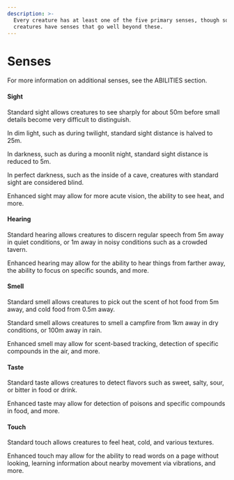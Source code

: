 ```yaml
---
description: >-
  Every creature has at least one of the five primary senses, though some
  creatures have senses that go well beyond these.
---
```


# Senses

For more information on additional senses, see the ABILITIES section.

#### Sight

Standard sight allows creatures to see sharply for about 50m before small details become very difficult to distinguish.

In dim light, such as during twilight, standard sight distance is halved to 25m.

In darkness, such as during a moonlit night, standard sight distance is reduced to 5m.

In perfect darkness, such as the inside of a cave, creatures with standard sight are considered blind.

Enhanced sight may allow for more acute vision, the ability to see heat, and more.

#### Hearing

Standard hearing allows creatures to discern regular speech from 5m away in quiet conditions, or 1m away in noisy conditions such as a crowded tavern.

Enhanced hearing may allow for the ability to hear things from farther away, the ability to focus on specific sounds, and more.

#### Smell

Standard smell allows creatures to pick out the scent of hot food from 5m away, and cold food from 0.5m away.

Standard smell allows creatures to smell a campfire from 1km away in dry conditions, or 100m away in rain.

Enhanced smell may allow for scent-based tracking, detection of specific compounds in the air, and more.

#### Taste

Standard taste allows creatures to detect flavors such as sweet, salty, sour, or bitter in food or drink.

Enhanced taste may allow for detection of poisons and specific compounds in food, and more.

#### Touch

Standard touch allows creatures to feel heat, cold, and various textures.

Enhanced touch may allow for the ability to read words on a page without looking, learning information about nearby movement via vibrations, and more.

